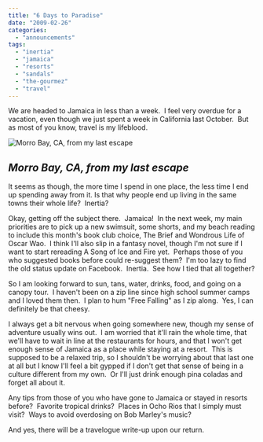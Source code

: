```yaml
---
title: "6 Days to Paradise"
date: "2009-02-26"
categories:
  - "announcements"
tags:
  - "inertia"
  - "jamaica"
  - "resorts"
  - "sandals"
  - "the-gourmez"
  - "travel"
---
```


We are headed to Jamaica in less than a week.  I feel very overdue for a vacation, even though we just spent a week in California last October.  But as most of you know, travel is my lifeblood.

![Morro Bay, CA, from my last escape](http://s3.amazonaws.com/thegourmez-wpmedia/2009/02/october-08-236-300x200.jpg "october-08-236")

## _Morro Bay, CA, from my last escape_

It seems as though, the more time I spend in one place, the less time I end up spending away from it. Is that why people end up living in the same towns their whole life?  Inertia?

Okay, getting off the subject there.  Jamaica!  In the next week, my main priorities are to pick up a new swimsuit, some shorts, and my beach reading to include this month's book club choice, The Brief and Wondrous Life of Oscar Wao.  I think I'll also slip in a fantasy novel, though I'm not sure if I want to start rereading A Song of Ice and Fire yet.  Perhaps those of you who suggested books before could re-suggest them?  I'm too lazy to find the old status update on Facebook.  Inertia.  See how I tied that all together?

So I am looking forward to sun, tans, water, drinks, food, and going on a canopy tour.  I haven't been on a zip line since high school summer camps and I loved them then.  I plan to hum "Free Falling" as I zip along.  Yes, I can definitely be that cheesy.

I always get a bit nervous when going somewhere new, though my sense of adventure usually wins out.  I am worried that it'll rain the whole time, that we'll have to wait in line at the restaurants for hours, and that I won't get enough sense of Jamaica as a place while staying at a resort.  This is supposed to be a relaxed trip, so I shouldn't be worrying about that last one at all but I know I'll feel a bit gypped if I don't get that sense of being in a culture different from my own.  Or I'll just drink enough pina coladas and forget all about it.

Any tips from those of you who have gone to Jamaica or stayed in resorts before?  Favorite tropical drinks?  Places in Ocho Rios that I simply must visit?  Ways to avoid overdosing on Bob Marley's music?

And yes, there will be a travelogue write-up upon our return.
